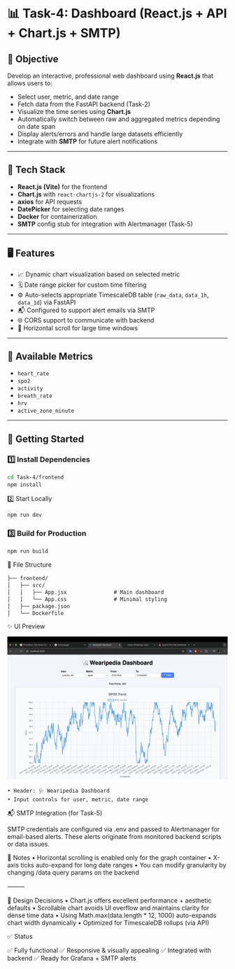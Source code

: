 # 📊 Task-4: Dashboard (React.js + API + Chart.js + SMTP)

## 📌 Objective

Develop an interactive, professional web dashboard using **React.js** that allows users to:

- Select user, metric, and date range
- Fetch data from the FastAPI backend (Task-2)
- Visualize the time series using **Chart.js**
- Automatically switch between raw and aggregated metrics depending on date span
- Display alerts/errors and handle large datasets efficiently
- Integrate with **SMTP** for future alert notifications

---

## 🧱 Tech Stack

- **React.js (Vite)** for the frontend
- **Chart.js** with `react-chartjs-2` for visualizations
- **axios** for API requests
- **DatePicker** for selecting date ranges
- **Docker** for containerization
- **SMTP** config stub for integration with Alertmanager (Task-5)

---

## 🖥️ Features

- 📈 Dynamic chart visualization based on selected metric
- 🗓️ Date range picker for custom time filtering
- ⚙️ Auto-selects appropriate TimescaleDB table (`raw_data`, `data_1h`, `data_1d`) via FastAPI
- 📬 Configured to support alert emails via SMTP
- 🌐 CORS support to communicate with backend
- 🔁 Horizontal scroll for large time windows

---

## 🧪 Available Metrics

- `heart_rate`
- `spo2`
- `activity`
- `breath_rate`
- `hrv`
- `active_zone_minute`

---

## 🚀 Getting Started

### 1️⃣ Install Dependencies

```bash
cd Task-4/frontend
npm install
```

2️⃣ Start Locally
```bash
npm run dev
```
### 3️⃣ Build for Production

```bash
npm run build
```
📂 File Structure
```Task-4/
├── frontend/
│   ├── src/
│   │   ├── App.jsx               # Main dashboard
│   │   └── App.css               # Minimal styling
│   ├── package.json
│   └── Dockerfile
```

✨ UI Preview

![Dashboard Preview](image.png)

	• Header: 🩺 Wearipedia Dashboard
	• Input controls for user, metric, date range

📬 SMTP Integration (for Task-5)

SMTP credentials are configured via .env and passed to Alertmanager for email-based alerts. These alerts originate from monitored backend scripts or data issues.

🔧 Notes
	• Horizontal scrolling is enabled only for the graph container
	• X-axis ticks auto-expand for long date ranges
	• You can modify granularity by changing /data query params on the backend

⸻

🧠 Design Decisions
	• Chart.js offers excellent performance + aesthetic defaults
	• Scrollable chart avoids UI overflow and maintains clarity for dense time data
	• Using Math.max(data.length * 12, 1000) auto-expands chart width dynamically
	• Optimized for TimescaleDB rollups (via API)

✅ Status

✅ Fully functional
✅ Responsive & visually appealing
✅ Integrated with backend
✅ Ready for Grafana + SMTP alerts